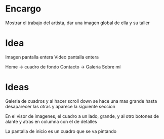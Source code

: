 # Encargo

Mostrar el trabajo del artista, dar una imagen global de ella y su taller

# Idea

Imagen pantalla entera
Video pantalla entera

Home -> cuadro de fondo
Contacto ->
Galería
Sobre mí

# Ideas

Galeria de cuadros y al hacer scroll down se hace una mas grande hasta desaparecer las otras y aparece la siguiente seccion

En el visor de imagenes, el cuadro a un lado, grande, y al otro botones de alante y atras en columna con el de detalles

La pantalla de inicio es un cuadro que se va pintando
